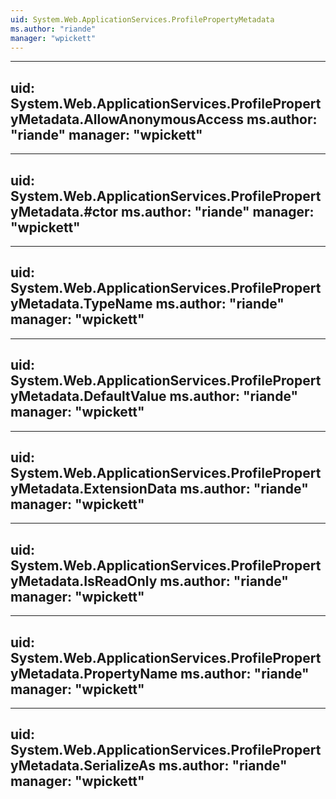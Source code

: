 ```yaml
---
uid: System.Web.ApplicationServices.ProfilePropertyMetadata
ms.author: "riande"
manager: "wpickett"
---
```


---
uid: System.Web.ApplicationServices.ProfilePropertyMetadata.AllowAnonymousAccess
ms.author: "riande"
manager: "wpickett"
---

---
uid: System.Web.ApplicationServices.ProfilePropertyMetadata.#ctor
ms.author: "riande"
manager: "wpickett"
---

---
uid: System.Web.ApplicationServices.ProfilePropertyMetadata.TypeName
ms.author: "riande"
manager: "wpickett"
---

---
uid: System.Web.ApplicationServices.ProfilePropertyMetadata.DefaultValue
ms.author: "riande"
manager: "wpickett"
---

---
uid: System.Web.ApplicationServices.ProfilePropertyMetadata.ExtensionData
ms.author: "riande"
manager: "wpickett"
---

---
uid: System.Web.ApplicationServices.ProfilePropertyMetadata.IsReadOnly
ms.author: "riande"
manager: "wpickett"
---

---
uid: System.Web.ApplicationServices.ProfilePropertyMetadata.PropertyName
ms.author: "riande"
manager: "wpickett"
---

---
uid: System.Web.ApplicationServices.ProfilePropertyMetadata.SerializeAs
ms.author: "riande"
manager: "wpickett"
---
